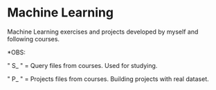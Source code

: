 # Machine Learning
Machine Learning exercises and projects developed by myself and following courses.

*OBS: 

" S_ " = Query files from courses. Used for studying.

" P_ " = Projects files from courses. Building projects with real dataset.

